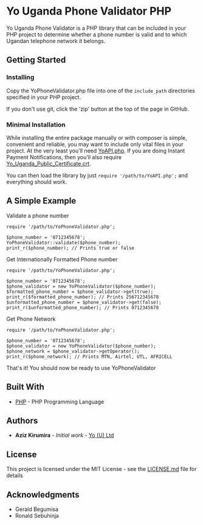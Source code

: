 # Yo Uganda Phone Validator PHP

Yo Uganda Phone Validator is a PHP library that can be included in your PHP project to determine whether a phone number is valid and to which Ugandan telephone network it belongs.

## Getting Started

### Installing

Copy the YoPhoneValidator.php file into one of the ```include_path``` directories specified in your PHP project.

If you don't use git, click the 'zip' button at the top of the page in GitHub.

### Minimal Installation

While installing the entire package manually or with composer is simple, convenient and reliable, you may want to include only vital files in your project. At the very least you'll need [YoAPI.php](YoAPI.php). If you are doing Instant Payment Notifications, then you'll also require [Yo_Uganda_Public_Certificate.crt](Yo_Uganda_Public_Certificate.crt).

You can then load the library by just ```require '/path/to/YoAPI.php';``` and everything should work.


## A Simple Example

Validate a phone number

```
require '/path/to/YoPhoneValidator.php';

$phone_number = '0712345678';
YoPhoneValidator::validate($phone_number); 
print_r($phone_number); // Prints true or false
```
Get Internationally Formatted Phone number

```
require '/path/to/YoPhoneValidator.php';

$phone_number = '0712345678';
$phone_validator = new YoPhoneValidator($phone_number);
$formatted_phone_number = $phone_validator->get(true);
print_r($formatted_phone_number); // Prints 256712345678
$unformatted_phone_number = $phone_validator->get(false);
print_r($unformatted_phone_number); // Prints 0712345678
```

Get Phone Network

```
require '/path/to/YoPhoneValidator.php';

$phone_number = '0712345678';
$phone_validator = new YoPhoneValidator($phone_number);
$phone_network = $phone_validator->getOperator();
print_r($phone_network); // Prints MTN, Airtel, UTL, AFRICELL
```

That's it! You should now be ready to use YoPhoneValidator

## Built With

* [PHP](http://www.php.net/) - PHP Programming Language 

## Authors

* **Aziz Kirumira** - *Initial work* - [Yo (U) Ltd](https://github.com/YO-Uganda)

## License

This project is licensed under the MIT License - see the [LICENSE.md](LICENSE.md) file for details

## Acknowledgments

* Gerald Begumisa
* Ronald Sebuhinja
